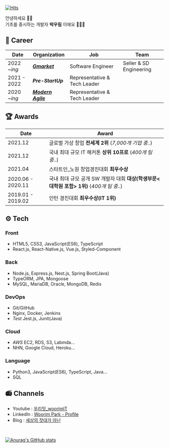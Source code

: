 [![Hits](https://hits.seeyoufarm.com/api/count/incr/badge.svg?url=https%3A%2F%2Fgithub.com%2Fwoorim960&count_bg=%2379C83D&title_bg=%23555555&icon=&icon_color=%23E7E7E7&title=hits&edge_flat=false)](https://hits.seeyoufarm.com)

안녕하세요 👋🏻  
기초를 중시하는 개발자 **박우림** 이에요 🧑🏻‍💻 

## 💼 Career
| Date | Organization | Job | Team |
| - | - | - | - |
| 2022 *~ing* | ***[Gmarket](https://gmarketcareers.com/)*** | Software Engineer | Seller & SD Engineering |
| 2021 - 2022 | ***Pre-StartUp*** | Representative & Tech Leader |  |
| 2020 *~ing* | ***[Modern Agile](https://modern-agile-official-client.vercel.app/)*** | Representative & Tech Leader | |

## 🏆 Awards
| Date | Award |
| - | - |
| 2021.12 | 글로벌 가상 창업 **전세계 2위** (<i>7,000개 기업 중..</i>) |
| 2021.12 | 국내 최대 규모 IT 해커톤 **상위 10프로** (<i>400개 팀 중..</i>) |
| 2021.04 | 스타트인_노원 창업경진대회 **최우수상** |
| 2020.06 - 2020.11 | 국내 최대 규모 공개 SW 개발자 대회 **대상(학생부문<대학원 포함> 1위)** (<i>400개 팀 중..</i>) |
| 2019.01 - 2019.02 | 인턴 경진대회 **최우수상(IT 1위)** |

## ⚙️ Tech
### Front
- HTML5, CSS3, JavaScript(ES6), TypeScript
- React.js, React-Native.js, Vue.js, Styled-Component

### Back
- Node.js, Express.js, Nest.js, Spring Boot(Java)
- TypeORM, JPA, Mongoose
- MySQL, MariaDB, Oracle, MongoDB, Redis

### DevOps
- Git/GitHub
- Nginx, Docker, Jenkins
- *Test* Jest.js, Junit(Java)

### Cloud
- *AWS* EC2, RDS, S3, Labmda...
- NHN, Google Cloud, Heroku...

### Language
- Python3, JavaScript(ES6), TypeScript, Java...
- SQL

## 📻 Channels
- Youtube : [우리밋_woorimIT](https://www.youtube.com/channel/UCS0F25vig_sPIQXMiK8IdSg)
- LinkedIn : [Woorim Park - Profile](https://www.linkedin.com/in/woorim-park-003b51216/)
- Blog : [세상의 잣대가 아닌](https://blog.naver.com/dnfla420)

<br>

[![Anurag's GitHub stats](https://github-readme-stats.vercel.app/api?username=woorim960&theme=merko)](https://github.com/anuraghazra/github-readme-stats)

